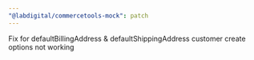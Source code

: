```yaml
---
"@labdigital/commercetools-mock": patch
---
```


Fix for defaultBillingAddress & defaultShippingAddress customer create options not working
